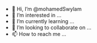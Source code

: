 - 👋 Hi, I’m @mohamedSwylam
- 👀 I’m interested in ...
- 🌱 I’m currently learning ...
- 💞️ I’m looking to collaborate on ...
- 📫 How to reach me ...

<!---
mohamedSwylam/mohamedSwylam is a ✨ special ✨ repository because its `README.md` (this file) appears on your GitHub profile.
You can click the Preview link to take a look at your changes.
--->
